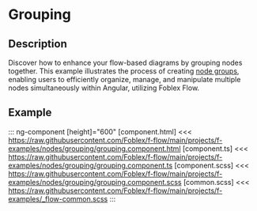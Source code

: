 ﻿# Grouping

## Description

Discover how to enhance your flow-based diagrams by grouping nodes together. This example illustrates the process of creating [node groups](./docs/f-node-group-directive), enabling users to efficiently organize, manage, and manipulate multiple nodes simultaneously within Angular, utilizing Foblex Flow.

## Example

::: ng-component <grouping></grouping> [height]="600"
[component.html] <<< https://raw.githubusercontent.com/Foblex/f-flow/main/projects/f-examples/nodes/grouping/grouping.component.html
[component.ts] <<< https://raw.githubusercontent.com/Foblex/f-flow/main/projects/f-examples/nodes/grouping/grouping.component.ts
[component.scss] <<< https://raw.githubusercontent.com/Foblex/f-flow/main/projects/f-examples/nodes/grouping/grouping.component.scss
[common.scss] <<< https://raw.githubusercontent.com/Foblex/f-flow/main/projects/f-examples/_flow-common.scss
:::


